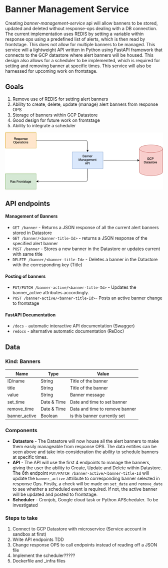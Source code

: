 # Banner Management Service
Creating *banner-management-service* api will allow banners to be stored, updated and deleted without response-ops dealing with a DB connection. The current implementation uses REDIS by setting a variable within response ops using a predefined list of alerts, which is then read by frontstage. This does not allow for multiple banners to be managed. This service will a lightweight API written in Python using FastAPI framework that connects to the GCP datastore where alert banners will be housed. This design also allows for a scheduler to be implemented, which is required for setting and removing banner at specific times.
This service will also be harnessed for upcoming work on frontstage.

## Goals
1. Remove use of REDIS for setting alert banners
1. Ability to create, delete, update (manage) alert banners from response OPS
1. Storage of banners within GCP Datastore
1. Good design for future work on frontstage
1. Ability to integrate a scheduler

![](./images/api-design.png?raw=true)


## API endpoints
#### Management of Banners
* `GET /banner` - Returns a JSON response of all the current alert banners stored in Datastore
* `GET /banner/<banner-title-Id>` - returns a JSON response of the specified alert banner
* `POST /banner` - Stores a new banner in the Datastore or updates current with same title
* `DELETE /banner/<banner-title-Id>` - Deletes a banner in the Datastore with the corresponding key (Title)

#### Posting of banners
* `PUT/PATCH /banner-active/<banner-title-Id>` - Updates the banner_active attributes accordingly.
* `POST /banner-active/<banner-title-Id>`- Posts an active banner change to frontstage

#### FastAPI Documentation
* `/docs` - automatic interactive API documentation (Swagger)
* `redocs` - alternative automatic documentation (ReDoc) 

## Data

### Kind: Banners
| Name          | Type          | Value
|---------------|---------------|----------------
| ID/name       | String        | Title of the banner
| title         | String        | Title of the banner
| value         | String        | Banner message
| set_time      | Date & Time   | Date and time to set banner
| remove_time   | Date & Time   | Data and time to remove banner
| banner_active | Boolean       | is this banner currently set


### Components
- **Datastore** - The Datastore will now house all the alert banners to make them easily manageable from response OPS. The data entities can be seen above and take into consideration the ability to schedule banners at specific times.
- **API** - The API will use the first 4 endpoints to manage the banners, giving the user the ability to Create, Update and Delete within Datastore. The 6th endpoint `PUT/PATCH /banner-active/<banner-title-Id` will update the `banner_active` attribute to corresponding banner selected in response Ops. Firstly, a check will be made on `set_date` and `remove_date` to see whether a scheduled event is required. If not, the active banner will be updated and posted to frontstage.
- **Scheduler** - Cronjob, Google cloud task or Python APScheduler. To be investigated


### Steps to take
1. Connect to GCP Datastore with microservice (Service account in sandbox at first)
1. Write API endpoints TDD
1. Change response OPS to call endpoints instead of reading off a JSON file
1. Implement the scheduler?????
1. Dockerfile and _infra files
